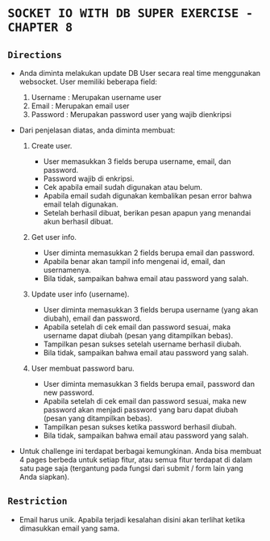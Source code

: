 # `SOCKET IO WITH DB SUPER EXERCISE - CHAPTER 8`

## `Directions`
- Anda diminta melakukan update DB User secara real time menggunakan websocket. User memiliki beberapa field:
    1. Username : Merupakan username user
    2. Email    : Merupakan email user
    3. Password : Merupakan password user yang wajib dienkripsi

- Dari penjelasan diatas, anda diminta membuat:
    1.  Create user. 
        -   User memasukkan 3 fields berupa username, email, dan password. 
        -   Password wajib di enkripsi.
        -   Cek apabila email sudah digunakan atau belum.
        -   Apabila email sudah digunakan kembalikan pesan error bahwa email telah digunakan.
        -   Setelah berhasil dibuat, berikan pesan apapun yang menandai akun berhasil dibuat.

    2. Get user info. 
        -   User diminta memasukkan 2 fields berupa email dan password.
        -   Apabila benar akan tampil info mengenai id, email, dan usernamenya. 
        -   Bila tidak, sampaikan bahwa email atau password yang salah.

    3.  Update user info (username). 
        -   User diminta memasukkan 3 fields berupa username (yang akan diubah), email dan password. 
        -   Apabila setelah di cek email dan password sesuai, maka username dapat diubah (pesan yang ditampilkan bebas).
        -   Tampilkan pesan sukses setelah username berhasil diubah.
        -   Bila tidak, sampaikan bahwa email atau password yang salah.

    4. User membuat password baru. 
        -   User diminta memasukkan 3 fields berupa email, password dan new password.
        -   Apabila setelah di cek email dan password sesuai, maka new password akan menjadi password yang baru dapat diubah (pesan yang ditampilkan bebas).
        -   Tampilkan pesan sukses ketika password berhasil diubah.
        -   Bila tidak, sampaikan bahwa email atau password yang salah.

- Untuk challenge ini terdapat berbagai kemungkinan. Anda bisa membuat 4 pages berbeda untuk setiap fitur, atau semua fitur terdapat di dalam satu page saja (tergantung pada fungsi dari submit / form lain yang Anda siapkan).

## `Restriction`
- Email harus unik. Apabila terjadi kesalahan disini akan terlihat ketika dimasukkan email yang sama.